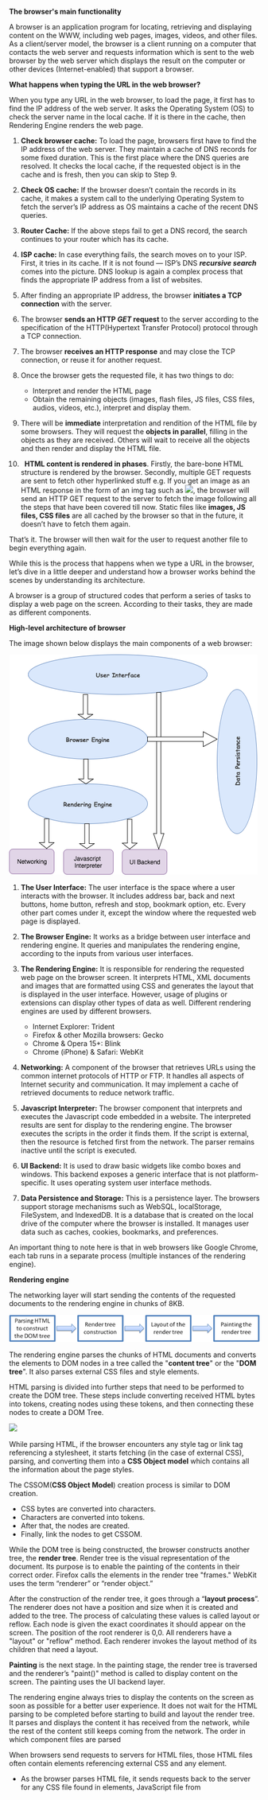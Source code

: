 ﻿﻿**The browser's main functionality**

A browser is an application program for locating, retrieving and displaying content on the WWW, including web pages, images, videos, and other files. As a client/server model, the browser is a client running on a computer that contacts the web server and requests information which is sent to the web browser by the web server which displays the result on the computer or other devices (Internet-enabled) that support a browser.

**What happens when typing the URL in the web browser?**

When you type any URL in the web browser, to load the page, it first has to find the IP address of the web server. It asks the Operating System (OS) to check the server name in the local cache. If it is there in the cache, then Rendering Engine renders the web page.

1. **Check browser cache:** To load the page, browsers first have to find the IP address of the web server. They maintain a cache of DNS records for some fixed duration. This is the first place where the DNS queries are resolved. It checks the local cache, if the requested object is in the cache and is fresh, then you can skip to Step 9.
2. **Check OS cache:** If the browser doesn’t contain the records in its cache, it makes a system call to the underlying Operating System to fetch the server’s IP address as OS maintains a cache of the recent DNS queries.
3. **Router Cache:** If the above steps fail to get a DNS record, the search continues to your router which has its cache.
4. **ISP cache:** In case everything fails, the search moves on to your ISP. First, it tries in its cache. If it is not found — ISP’s DNS ***recursive search*** comes into the picture. DNS lookup is again a complex process that finds the appropriate IP address from a list of websites. 
5. After finding an appropriate IP address, the browser **initiates a TCP connection** with the server.
6. The browser **sends an HTTP *GET* request** to the server according to the specification of the HTTP(Hypertext Transfer Protocol) protocol through a TCP connection.
7. The browser **receives an HTTP response** and may close the TCP connection, or reuse it for another request.
8. Once the browser gets the requested file, it has two things to do: 
    * Interpret and render the HTML page
    * Obtain the remaining objects (images, flash files, JS files, CSS files, audios, videos, etc.), interpret and display them.


9. There will be **immediate** interpretation and rendition of the HTML file by some browsers. They will request the **objects in parallel**, filling in the objects as they are received. Others will wait to receive all the objects and then render and display the HTML file.

10. ` `**HTML content is rendered in phases**. Firstly, the bare-bone HTML structure is rendered by the browser. Secondly, multiple GET requests are sent to fetch other hyperlinked stuff e.g. If you get an image as an HTML response in the form of an img tag such as <img src=”/assets/img/set.png” />, the browser will send an HTTP GET request to the server to fetch the image following all the steps that have been covered till now. Static files like **images, JS files, CSS files** are all cached by the browser so that in the future, it doesn’t have to fetch them again.

That’s it. The browser will then wait for the user to request another file to begin everything again.

While this is the process that happens when we type a URL in the browser, let’s dive in a little deeper and understand how a browser works behind the scenes by understanding its architecture.

A browser is a group of structured codes that perform a series of tasks to display a web page on the screen. According to their tasks, they are made as different components.

**High-level architecture of browser**

The image shown below displays the main components of a web browser:

![](browser-components.png)

1. **The User Interface:** The user interface is the space where a user interacts with the browser. It includes address bar, back and next buttons, home button, refresh and stop, bookmark option, etc. Every other part comes under it, except the window where the requested web page is displayed.
2. **The Browser Engine:** It works as a bridge between user interface and rendering engine. It queries and manipulates the rendering engine, according to the inputs from various user interfaces.
3. **The Rendering Engine:** It is responsible for rendering the requested web page on the browser screen. It interprets HTML, XML documents and images that are formatted using CSS and generates the layout that is displayed in the user interface. However, usage of plugins or extensions can display other types of data as well. Different rendering engines are used by different browsers. 
    *   Internet Explorer: Trident
    *   Firefox & other Mozilla browsers: Gecko
    *   Chrome & Opera 15+: Blink
    *   Chrome (iPhone) & Safari: WebKit


4. **Networking:** A component of the browser that retrieves URLs using the common internet protocols of HTTP or FTP. It handles all aspects of Internet security and communication. It may implement a cache of retrieved documents to reduce network traffic.
5. **Javascript Interpreter:** The browser component that interprets and executes the Javascript code embedded in a website. The interpreted results are sent for display to the rendering engine. The browser executes the scripts in the order it finds them. If the script is external, then the resource is fetched first from the network. The parser remains inactive until the script is executed.
6. **UI Backend:** It is used to draw basic widgets like combo boxes and windows. This backend exposes a generic interface that is not platform-specific. It uses operating system user interface methods.
7. **Data Persistence and Storage:** This is a persistence layer. The browsers support storage mechanisms such as WebSQL, localStorage, FileSystem, and IndexedDB. It is a database that is created on the local drive of the computer where the browser is installed. It manages user data such as caches, cookies, bookmarks, and preferences.

An important thing to note here is that in web browsers like Google Chrome, each tab runs in a separate process (multiple instances of the rendering engine).

**Rendering engine**

The networking layer will start sending the contents of the requested documents to the rendering engine in chunks of 8KB.

![](rendering-engine.png)

The rendering engine parses the chunks of HTML documents and converts the elements to DOM nodes in a tree called the "**content tree**" or the "**DOM tree**". It also parses external CSS files and style elements. 

HTML parsing is divided into further steps that need to be performed to create the DOM tree. These steps include converting received HTML bytes into tokens, creating nodes using these tokens, and then connecting these nodes to create a DOM Tree. 

![](parsing.png)

While parsing HTML, if the browser encounters any style tag or link tag referencing a stylesheet, it starts fetching (in the case of external CSS), parsing, and converting them into a **CSS Object model** which contains all the information about the page styles.

The CSSOM(**CSS Object Model**) creation process is similar to DOM creation.
- CSS bytes are converted into characters.
- Characters are converted into tokens.
- After that, the nodes are created.
- Finally, link the nodes to get CSSOM.

While the DOM tree is being constructed, the browser constructs another tree, the **render tree**. Render tree is the visual representation of the document. Its purpose is to enable the painting of the contents in their correct order. Firefox calls the elements in the render tree "frames." WebKit uses the term “renderer” or “render object.”

After the construction of the render tree, it goes through a “**layout process**”. The renderer does not have a position and size when it is created and added to the tree. The process of calculating these values is called layout or reflow. Each node is given the exact coordinates it should appear on the screen. The position of the root renderer is 0,0. All renderers have a "layout" or "reflow" method. Each renderer invokes the layout method of its children that need a layout.

**Painting** is the next stage. In the painting stage, the render tree is traversed and the renderer’s "paint()" method is called to display content on the screen. The painting uses the UI backend layer.

The rendering engine always tries to display the contents on the screen as soon as possible for a better user experience. It does not wait for the HTML parsing to be completed before starting to build and layout the render tree. It parses and displays the content it has received from the network, while the rest of the content still keeps coming from the network. The order in which component files are parsed

When browsers send requests to servers for HTML files, those HTML files often contain elements referencing external CSS and any element.

- As the browser parses HTML file, it sends requests back to the server for any CSS file found in elements, JavaScript file from <script> elements. Then, it parses the CSS and JavaScript.
- The browser generates an in-memory DOM tree from the parsed HTML, CSSOM structure from the parsed CSS, and compiles and executes the parsed JavaScript.
- As the browser builds the DOM tree, applies the styles from the CSSOM tree and executes the JavaScript, a visual representation of the page is painted on the screen, and the user sees the page content and can begin to interact with it.